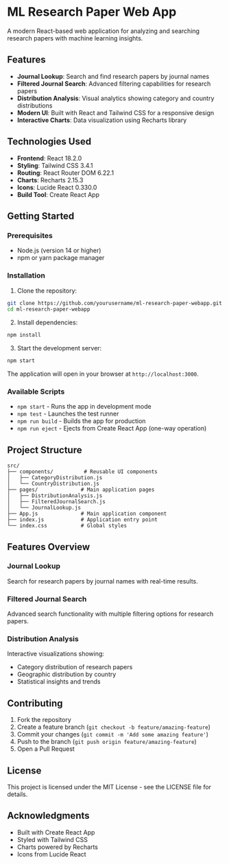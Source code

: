 # ML Research Paper Web App

A modern React-based web application for analyzing and searching research papers with machine learning insights.

## Features

- **Journal Lookup**: Search and find research papers by journal names
- **Filtered Journal Search**: Advanced filtering capabilities for research papers
- **Distribution Analysis**: Visual analytics showing category and country distributions
- **Modern UI**: Built with React and Tailwind CSS for a responsive design
- **Interactive Charts**: Data visualization using Recharts library

## Technologies Used

- **Frontend**: React 18.2.0
- **Styling**: Tailwind CSS 3.4.1
- **Routing**: React Router DOM 6.22.1
- **Charts**: Recharts 2.15.3
- **Icons**: Lucide React 0.330.0
- **Build Tool**: Create React App

## Getting Started

### Prerequisites

- Node.js (version 14 or higher)
- npm or yarn package manager

### Installation

1. Clone the repository:
```bash
git clone https://github.com/yourusername/ml-research-paper-webapp.git
cd ml-research-paper-webapp
```

2. Install dependencies:
```bash
npm install
```

3. Start the development server:
```bash
npm start
```

The application will open in your browser at `http://localhost:3000`.

### Available Scripts

- `npm start` - Runs the app in development mode
- `npm test` - Launches the test runner
- `npm run build` - Builds the app for production
- `npm run eject` - Ejects from Create React App (one-way operation)

## Project Structure

```
src/
├── components/          # Reusable UI components
│   ├── CategoryDistribution.js
│   └── CountryDistribution.js
├── pages/              # Main application pages
│   ├── DistributionAnalysis.js
│   ├── FilteredJournalSearch.js
│   └── JournalLookup.js
├── App.js              # Main application component
├── index.js            # Application entry point
└── index.css           # Global styles
```

## Features Overview

### Journal Lookup
Search for research papers by journal names with real-time results.

### Filtered Journal Search
Advanced search functionality with multiple filtering options for research papers.

### Distribution Analysis
Interactive visualizations showing:
- Category distribution of research papers
- Geographic distribution by country
- Statistical insights and trends

## Contributing

1. Fork the repository
2. Create a feature branch (`git checkout -b feature/amazing-feature`)
3. Commit your changes (`git commit -m 'Add some amazing feature'`)
4. Push to the branch (`git push origin feature/amazing-feature`)
5. Open a Pull Request

## License

This project is licensed under the MIT License - see the LICENSE file for details.

## Acknowledgments

- Built with Create React App
- Styled with Tailwind CSS
- Charts powered by Recharts
- Icons from Lucide React 